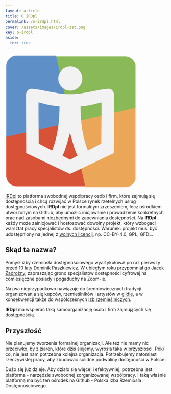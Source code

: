 ```yaml
---
layout: article
title: O IRDpl
permalink: /o-irdpl.html
cover: /assets/images/irdpl-zst.png
key: o-irdpl
aside:
  toc: true
---
```



<div class="item">
  <div class="item__image">
    <img class="image image--sm" src="/assets/images/irdpl-zst.png" alt="Logo PIRD"/>
  </div>
  <div class="item__content">
     <div class="item__description">
      <p><abbr title="Polska Izba Rzemiosła Dostępnościowego">IRDpl</abbr> to platforma swobodnej współpracy osób i firm, które zajmują się dostępnością i chcą rozwijać w&nbsp;Polsce rynek rzetelnych usług dostępnościowych. <strong>IRDpl</strong> nie jest formalnym zrzeszeniem, lecz ośrodkiem utworzonym na Github, aby umożlić inicjowanie i prowadzenie konkretnych prac nad zasobami niezbędnymi do zapewniania dostępności. Na&nbsp;<strong>IRDpl</strong> każdy może zainicjować i hostosować dowolny projekt, który wzbogaci warsztat pracy specjalistów ds.&nbsp;dostępności. Warunek: projekt musi być udostępniony na jednej z&nbsp;<a href="https://prawokultury.pl/kurs/wolne-licencje">wolnych licencji</a>, np. CC-BY-4.0, GPL, GFDL.</p>
    </div>
  </div>
</div>

  


<!--more-->
## Skąd ta nazwa?
Pomysł izby rzemiosła dostępnościowego wyartykułował po raz pierwszy przed 10 laty [Dominik Paszkiewicz](https://www.linkedin.com/in/dominikpaszkiewicz/?originalSubdomain=pl). <!-- Jeśli nie wiesz, kto zacz, poszukaj w Googlach 
[Dostępność serwisów internetowych&hellip;](http://www.niepelnosprawni.pl/ledge/x/249472). -->W&nbsp;ubiegłym roku przypomniał go [Jacek Zadrożny](https://www.linkedin.com/in/jaczad/), zapraszając grono specjalistów dostępności cyfrowej na comiesięczne posiady i pogaduchy na Zoom-ie. 

Nazwa nieprzypadkowo nawiązuje do średniowiecznych tradycji organizowania się kupców, rzemieślników i artystów w&nbsp;[gildie](https://pl.wikipedia.org/wiki/Gildia_(historia)), a w konsekwencji także do współczesnych [izb rzemieślniczych](https://pl.wikipedia.org/wiki/Izba_rzemie%C5%9Blnicza). 

**IRDpl** ma wspierać taką samoorganizację osób i firm zajmujących się dostępnością. 

## Przyszłość

Nie planujemy tworzenia formalnej organizacji. Ale też nie mamy nic przeciwko, by z ziaren, które dziś siejemy, wyrosła taka w przyszłości. 
Póki co, nie jest nam potrzebna kolejna organizacja. Potrzebujemy natomiast rzeczywistej pracy, aby zbudować solidne podwaliny dostępności w Polsce.

Dużo się już dzieje. Aby działo się więcej i efektywniej, potrzebna jest platforma - narzędzie swobodnej zorganizowanej współpracy. I taką właśnie platformą ma być ten ośrodek na Github -  Polska Izba Rzemiosła Dostępnościowego.      
